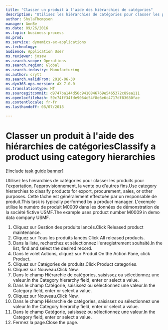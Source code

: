 ```yaml
--- 
title: "Classer un produit à l'aide des hiérarchies de catégories"
description: "Utilisez les hiérarchies de catégories pour classer les produits pour l'exportation, l'approvisionnement, la vente ou d'autres fins."
author: ShylaThompson
manager: AnnBe
ms.date: 09/26/2016
ms.topic: business-process
ms.prod: 
ms.service: dynamics-ax-applications
ms.technology: 
audience: Application User
ms.reviewer: josaw
ms.search.scope: Operations
ms.search.region: Global
ms.search.industry: Manufacturing
ms.author: crytt
ms.search.validFrom: 2016-06-30
ms.dyn365.ops.version: AX 7.0.0
ms.translationtype: HT
ms.sourcegitcommit: d9747ba144d56c9410846769e5465372c89ea111
ms.openlocfilehash: 59c74ff34fde9064c54f8e6e6c4717df83680fae
ms.contentlocale: fr-fr
ms.lasthandoff: 08/07/2018

---
```

# <a name="classify-a-product-using-category-hierarchies"></a><span data-ttu-id="d9f84-103">Classer un produit à l'aide des hiérarchies de catégories</span><span class="sxs-lookup"><span data-stu-id="d9f84-103">Classify a product using category hierarchies</span></span>

[!include [task guide banner](../../includes/task-guide-banner.md)]

<span data-ttu-id="d9f84-104">Utilisez les hiérarchies de catégories pour classer les produits pour l'exportation, l'approvisionnement, la vente ou d'autres fins.</span><span class="sxs-lookup"><span data-stu-id="d9f84-104">Use category hierarchies to classify products for export, procurement, sales, or other purposes.</span></span> <span data-ttu-id="d9f84-105">Cette tâche est généralement effectuée par un responsable de produit.</span><span class="sxs-lookup"><span data-stu-id="d9f84-105">This task is typically performed by a product manager.</span></span> <span data-ttu-id="d9f84-106">L'exemple utilise le numéro de produit M0009 dans les données de démonstration de la société fictive USMF.</span><span class="sxs-lookup"><span data-stu-id="d9f84-106">The example uses product number M0009 in demo data company USMF.</span></span>

1. <span data-ttu-id="d9f84-107">Cliquez sur Gestion des produits lancés.</span><span class="sxs-lookup"><span data-stu-id="d9f84-107">Click Released product maintenance.</span></span>
2. <span data-ttu-id="d9f84-108">Cliquez sur Tous les produits lancés.</span><span class="sxs-lookup"><span data-stu-id="d9f84-108">Click All released products.</span></span>
3. <span data-ttu-id="d9f84-109">Dans la liste, recherchez et sélectionnez l'enregistrement souhaité.</span><span class="sxs-lookup"><span data-stu-id="d9f84-109">In the list, find and select the desired record.</span></span>
4. <span data-ttu-id="d9f84-110">Dans le volet Actions, cliquez sur Produit.</span><span class="sxs-lookup"><span data-stu-id="d9f84-110">On the Action Pane, click Product.</span></span>
5. <span data-ttu-id="d9f84-111">Cliquez sur Catégories de produits.</span><span class="sxs-lookup"><span data-stu-id="d9f84-111">Click Product categories.</span></span>
6. <span data-ttu-id="d9f84-112">Cliquez sur Nouveau.</span><span class="sxs-lookup"><span data-stu-id="d9f84-112">Click New.</span></span>
7. <span data-ttu-id="d9f84-113">Dans le champ Hiérarchie de catégories, saisissez ou sélectionnez une valeur.</span><span class="sxs-lookup"><span data-stu-id="d9f84-113">In the Category hierarchy field, enter or select a value.</span></span>
8. <span data-ttu-id="d9f84-114">Dans le champ Catégorie, saisissez ou sélectionnez une valeur.</span><span class="sxs-lookup"><span data-stu-id="d9f84-114">In the Category field, enter or select a value.</span></span>
9. <span data-ttu-id="d9f84-115">Cliquez sur Nouveau.</span><span class="sxs-lookup"><span data-stu-id="d9f84-115">Click New.</span></span>
10. <span data-ttu-id="d9f84-116">Dans le champ Hiérarchie de catégories, saisissez ou sélectionnez une valeur.</span><span class="sxs-lookup"><span data-stu-id="d9f84-116">In the Category hierarchy field, enter or select a value.</span></span>
11. <span data-ttu-id="d9f84-117">Dans le champ Catégorie, saisissez ou sélectionnez une valeur.</span><span class="sxs-lookup"><span data-stu-id="d9f84-117">In the Category field, enter or select a value.</span></span>
12. <span data-ttu-id="d9f84-118">Fermez la page.</span><span class="sxs-lookup"><span data-stu-id="d9f84-118">Close the page.</span></span>



